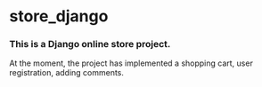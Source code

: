 # store_django
### This is a Django online store project.
 At the moment, the project has implemented a shopping cart, user registration, adding comments.
